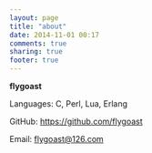 ```yaml
---
layout: page
title: "about"
date: 2014-11-01 00:17
comments: true
sharing: true
footer: true
---
```


**flygoast**

Languages: C, Perl, Lua, Erlang

GitHub: https://github.com/flygoast

Email: flygoast@126.com
